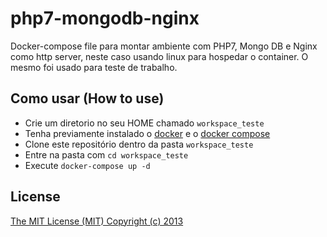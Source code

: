 # php7-mongodb-nginx
Docker-compose file para montar ambiente com PHP7, Mongo DB e Nginx como http server, neste caso usando linux para hospedar o container. O mesmo foi usado para teste de trabalho.

## Como usar (How to use)

* Crie um diretorio no seu HOME chamado ```workspace_teste```
* Tenha previamente instalado o [docker](https://www.docker.com/products/overview) e o [docker compose](https://docs.docker.com/compose/install/)
* Clone este repositório dentro da pasta ```workspace_teste```
* Entre na pasta com ```cd workspace_teste```
* Execute ```docker-compose up -d```

## License

[The MIT License (MIT) Copyright (c) 2013](http://opensource.org/licenses/MIT)